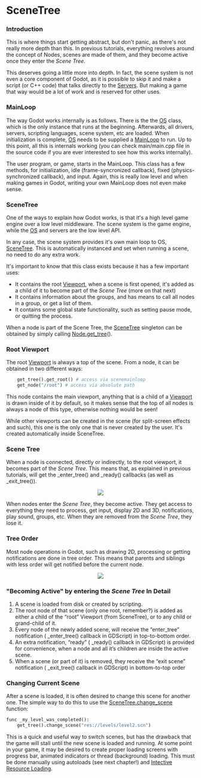 # SceneTree

### Introduction

This is where things start getting abstract, but don't panic, as there's not really more depth than this.
In previous tutorials, everything revolves around the concept of Nodes, scenes are made of them, and they become active once they enter the _Scene Tree_.

This deserves going a little more into depth. In fact, the scene system is not even a core component of Godot, as it is possible to skip it and make a script (or C++ code) that talks directly to the [Servers](tutorial_servers). But making a game that way would be a lot of work and is reserved for other uses.

### MainLoop

The way Godot works internally is as follows. There is the the [OS](class_os) class, which is the only instance that runs at the beginning. Afterwards, all drivers, servers, scripting languages, scene system, etc are loaded. 
When initialization is complete, [OS](class_os) needs to be supplied a [MainLoop](class_mainloop) to run. Up to this point, all this is internals working (you can check main/main.cpp file in the source code if you are ever interested to see how this works internally). 

The user program, or game, starts in the MainLoop. This class has a few methods, for initialization, idle (frame-syncronized callback), fixed (physics-synchronized callback), and input. Again, this is really low level and when making games in Godot, writing your own MainLoop does not even make sense. 

### SceneTree

One of the ways to explain how Godot works, is that it's a high level game engine over a low level middleware.
The scene system is the game engine, while the [OS](class_os) and servers are the low level API. 

In any case, the scene system provides it's own main loop to OS, [SceneTree](class_scenetree). 
This is automatically instanced and set when running a scene, no need to do any extra work.

It's important to know that this class exists because it has a few important uses:

*  It contains the root [Viewport](class_viewport), when a scene is first opened, it's added as a child of it to become part of the _Scene Tree_ (more on that next)
*  It contains information about the groups, and has means to call all nodes in a group, or get a list of them.
*  It contains some global state functionality, such as setting pause mode, or quitting the process.

When a node is part of the Scene Tree, the [SceneTree](class_scenemainloop) singleton can be obtained by simply calling [Node.get_tree](class_node#get_tree)().

### Root Viewport

The root [Viewport](class_viewport) is always a top of the scene. From a node, it can be obtained in two different ways:

```python
    get_tree().get_root() # access via scenemainloop
    get_node("/root") # access via absolute path
```

This node contains the main viewport, anything that is a child of a [Viewport](class_viewport) is drawn inside of it by default, so it makes sense that the top of all nodes is always a node of this type, otherwise nothing would be seen! 

While other viewports can be created in the scene (for split-screen effects and such), this one is the only one that is never created by the user. It's created automatically inside SceneTree.

### Scene Tree

When a node is connected, directly or indirectly, to the root viewport, it becomes part of the _Scene Tree_. 
This means that, as explained in previous tutorials, will get the _enter_tree() and _ready() callbacks (as well as _exit_tree()).

<p align="center"><img src="images/activescene.png"></p>

When nodes enter the _Scene Tree_, they become active. They get access to everything they need to process, get input, display 2D and 3D, notifications, play sound, groups, etc. When they are removed from the _Scene Tree_, they lose it.

### Tree Order

Most node operations in Godot, such as drawing 2D, processing or getting notifications are done in tree order. This means that parents and siblings with less order will get notified before the current node.

<p align="center"><img src="images/toptobottom.png"></p>

### "Becoming Active" by entering the _Scene Tree_ In Detail

 1.  A scene is loaded from disk or created by scripting.
 2.  The root node of that scene (only one root, remember?) is added as either a child of the “root” Viewport (from SceneTree), or to any child or grand-child of it.
 3.  Every node of the newly added scene, will receive the “enter_tree” notification ( _enter_tree() callback in GDScript) in top-to-bottom order.
 4.  An extra notification, “ready” ( _ready() callback in GDScript) is provided for convenience, when a node and all it’s children are inside the active scene.
 5.  When a scene (or part of it) is removed, they receive the “exit scene” notification ( _exit_tree() callback in GDScript) in bottom-to-top order

### Changing Current Scene

After a scene is loaded, it is often desired to change this scene for another one. The simple way to do this to use the [SceneTree.change_scene](class_scenetree#change_scene) function:

```python
func _my_level_was_completed():
    get_tree().change_scene("res://levels/level2.scn")
```

This is a quick and useful way to switch scenes, but has the drawback that the game will stall until the new scene is loaded and running. At some point in your game, it may be desired to create proper loading screens with progress bar, animated indicators or thread (background) loading. This must be done manually using autoloads (see next chapter!) and [Intective Resource Loading](Background-loading).

